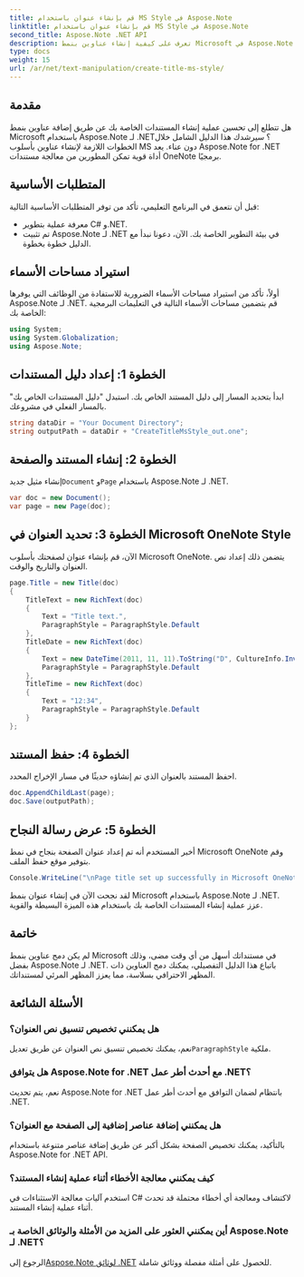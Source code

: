 ```yaml
---
title: قم بإنشاء عنوان باستخدام MS Style في Aspose.Note
linktitle: قم بإنشاء عنوان باستخدام MS Style في Aspose.Note
second_title: Aspose.Note .NET API
description: تعرف على كيفية إنشاء عناوين بنمط Microsoft في Aspose.Note لـ .NET. ارفع مستوى عرض المستند الخاص بك باستخدام هذا البرنامج التعليمي سهل المتابعة.
type: docs
weight: 15
url: /ar/net/text-manipulation/create-title-ms-style/
---
```

## مقدمة
هل تتطلع إلى تحسين عملية إنشاء المستندات الخاصة بك عن طريق إضافة عناوين بنمط Microsoft باستخدام Aspose.Note لـ .NET؟ سيرشدك هذا الدليل الشامل خلال الخطوات اللازمة لإنشاء عناوين بأسلوب MS دون عناء. يعد Aspose.Note for .NET أداة قوية تمكن المطورين من معالجة مستندات OneNote برمجيًا.
## المتطلبات الأساسية
قبل أن نتعمق في البرنامج التعليمي، تأكد من توفر المتطلبات الأساسية التالية:
- معرفة عملية بتطوير C# و.NET.
- تم تثبيت Aspose.Note لـ .NET في بيئة التطوير الخاصة بك.
الآن، دعونا نبدأ مع الدليل خطوة بخطوة.
## استيراد مساحات الأسماء
أولاً، تأكد من استيراد مساحات الأسماء الضرورية للاستفادة من الوظائف التي يوفرها Aspose.Note لـ .NET. قم بتضمين مساحات الأسماء التالية في التعليمات البرمجية الخاصة بك:
```csharp
using System;
using System.Globalization;
using Aspose.Note;
```
## الخطوة 1: إعداد دليل المستندات
ابدأ بتحديد المسار إلى دليل المستند الخاص بك. استبدل "دليل المستندات الخاص بك" بالمسار الفعلي في مشروعك.
```csharp
string dataDir = "Your Document Directory";
string outputPath = dataDir + "CreateTitleMsStyle_out.one";
```
## الخطوة 2: إنشاء المستند والصفحة
 إنشاء مثيل جديد`Document` و`Page` باستخدام Aspose.Note لـ .NET.
```csharp
var doc = new Document();
var page = new Page(doc);
```
## الخطوة 3: تحديد العنوان في Microsoft OneNote Style
الآن، قم بإنشاء عنوان لصفحتك بأسلوب Microsoft OneNote. يتضمن ذلك إعداد نص العنوان والتاريخ والوقت.
```csharp
page.Title = new Title(doc)
{
    TitleText = new RichText(doc)
    {
        Text = "Title text.",
        ParagraphStyle = ParagraphStyle.Default
    },
    TitleDate = new RichText(doc)
    {
        Text = new DateTime(2011, 11, 11).ToString("D", CultureInfo.InvariantCulture),
        ParagraphStyle = ParagraphStyle.Default
    },
    TitleTime = new RichText(doc)
    {
        Text = "12:34",
        ParagraphStyle = ParagraphStyle.Default
    }
};
```
## الخطوة 4: حفظ المستند
احفظ المستند بالعنوان الذي تم إنشاؤه حديثًا في مسار الإخراج المحدد.
```csharp
doc.AppendChildLast(page);
doc.Save(outputPath);
```
## الخطوة 5: عرض رسالة النجاح
أخبر المستخدم أنه تم إعداد عنوان الصفحة بنجاح في نمط Microsoft OneNote وقم بتوفير موقع حفظ الملف.
```csharp
Console.WriteLine("\nPage title set up successfully in Microsoft OneNote style.\nFile saved at " + outputPath);
```
لقد نجحت الآن في إنشاء عنوان بنمط Microsoft باستخدام Aspose.Note لـ .NET. عزز عملية إنشاء المستندات الخاصة بك باستخدام هذه الميزة البسيطة والقوية.
## خاتمة
لم يكن دمج عناوين بنمط Microsoft في مستنداتك أسهل من أي وقت مضى، وذلك بفضل Aspose.Note لـ .NET. باتباع هذا الدليل التفصيلي، يمكنك دمج العناوين ذات المظهر الاحترافي بسلاسة، مما يعزز المظهر المرئي لمستنداتك.
## الأسئلة الشائعة
### هل يمكنني تخصيص تنسيق نص العنوان؟
 نعم، يمكنك تخصيص تنسيق نص العنوان عن طريق تعديل`ParagraphStyle` ملكية.
### هل يتوافق Aspose.Note for .NET مع أحدث أطر عمل .NET؟
نعم، يتم تحديث Aspose.Note for .NET بانتظام لضمان التوافق مع أحدث أطر عمل .NET.
### هل يمكنني إضافة عناصر إضافية إلى الصفحة مع العنوان؟
بالتأكيد، يمكنك تخصيص الصفحة بشكل أكبر عن طريق إضافة عناصر متنوعة باستخدام Aspose.Note for .NET API.
### كيف يمكنني معالجة الأخطاء أثناء عملية إنشاء المستند؟
استخدم آليات معالجة الاستثناءات في C# لاكتشاف ومعالجة أي أخطاء محتملة قد تحدث أثناء عملية إنشاء المستند.
### أين يمكنني العثور على المزيد من الأمثلة والوثائق الخاصة بـ Aspose.Note لـ .NET؟
 الرجوع إلى[Aspose.Note لوثائق .NET](https://reference.aspose.com/note/net/) للحصول على أمثلة مفصلة ووثائق شاملة.